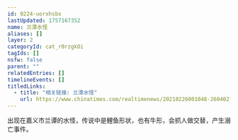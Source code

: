 ```yaml
---
id: 0224-uorxhsbx
lastUpdated: 1757167352
name: 兰潭水怪
aliases: []
layer: 2
categoryId: cat_r0rzgkOi
tagIds: []
nsfw: false
parent: ""
relatedEntries: []
timelineEvents: []
titledLinks:
  - title: "相关链接: 兰潭水怪"
    url: https://www.chinatimes.com/realtimenews/20210226001048-260402?chdtv
---
```


出现在嘉义市兰谭的水怪，传说中是鲤鱼形状，也有牛形，会抓人做交替，产生溺亡事件。